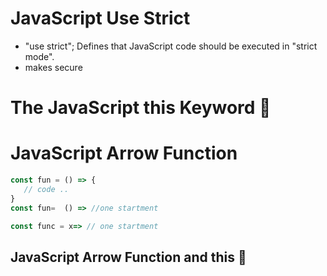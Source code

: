 # JavaScript Use Strict

- "use strict"; Defines that JavaScript code should be executed in "strict mode".
- makes secure

# The JavaScript this Keyword 🚀

# JavaScript Arrow Function

```js
const fun = () => {
   // code ..
}
const fun=  () => //one startment

const func = x=> // one startment


```

## JavaScript Arrow Function and this 🚀

